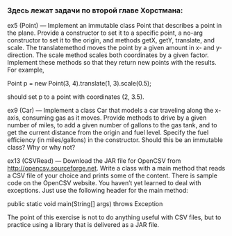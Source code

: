 ### Здесь лежат задачи по второй главе Хорстмана:

ex5 (Point) — Implement an immutable class Point that describes a point in the plane. Provide a constructor to set it to a specific point, a no-arg constructor to set it to 
the origin, and methods getX, getY, translate, and scale. The translatemethod moves the point by a given amount in x- and y-direction. The scale method scales both 
coordinates by a given factor. Implement these methods so that they return new points with the results. For example,

Point p = new Point(3, 4).translate(1, 3).scale(0.5);

should set p to a point with coordinates (2, 3.5).

ex9 (Car) — Implement a class Car that models a car traveling along the x-axis, consuming gas as it moves. Provide methods to drive by a given number of miles, to add a
given number of gallons to the gas tank, and to get the current distance from the origin and fuel level. Specify the fuel efficiency (in miles/gallons) in the constructor.
Should this be an immutable class? Why or why not?

ex13 (CSVRead) — Download the JAR file for OpenCSV from http://opencsv.sourceforge.net. Write a class with a main method that reads a CSV file of your choice and prints some of 
the content. There is sample code on the OpenCSV website. You haven’t yet learned to deal with exceptions. Just use the following header for the main method:

public static void main(String[] args) throws Exception

The point of this exercise is not to do anything useful with CSV files, but to practice using a library that is delivered as a JAR file.
